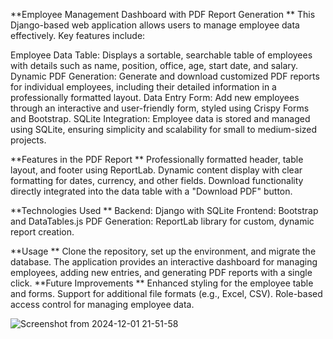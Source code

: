 **Employee Management Dashboard with PDF Report Generation
**
This Django-based web application allows users to manage employee data effectively. Key features include:

Employee Data Table: Displays a sortable, searchable table of employees with details such as name, position, office, age, start date, and salary.
Dynamic PDF Generation: Generate and download customized PDF reports for individual employees, including their detailed information in a professionally formatted layout.
Data Entry Form: Add new employees through an interactive and user-friendly form, styled using Crispy Forms and Bootstrap.
SQLite Integration: Employee data is stored and managed using SQLite, ensuring simplicity and scalability for small to medium-sized projects.

**Features in the PDF Report
**
Professionally formatted header, table layout, and footer using ReportLab.
Dynamic content display with clear formatting for dates, currency, and other fields.
Download functionality directly integrated into the data table with a "Download PDF" button.

**Technologies Used
**
Backend: Django with SQLite
Frontend: Bootstrap and DataTables.js
PDF Generation: ReportLab library for custom, dynamic report creation.

**Usage
**
Clone the repository, set up the environment, and migrate the database. The application provides an interactive dashboard for managing employees, adding new entries, and generating PDF reports with a single click.
**Future Improvements
**
Enhanced styling for the employee table and forms.
Support for additional file formats (e.g., Excel, CSV).
Role-based access control for managing employee data.


![Screenshot from 2024-12-01 21-51-58](https://github.com/user-attachments/assets/92c8669d-8ed6-4029-b5df-113c59c20030)

